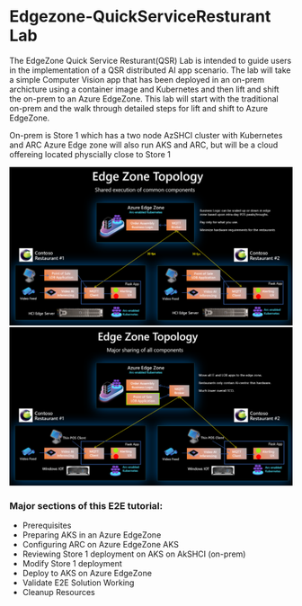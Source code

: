 # Edgezone-QuickServiceResturant Lab

The EdgeZone Quick Service Resturant(QSR) Lab is intended to guide users in the implementation of a QSR distributed AI app scenario. The lab will take a simple Computer Vision app that has been deployed in an on-prem archicture using a container image and Kubernetes and then lift and shift the on-prem to an Azure EdgeZone. This lab will start with the traditional on-prem and the walk through detailed steps for lift and shift to Azure EdgeZone. 

On-prem is Store 1 which has a two node AzSHCI cluster with Kubernetes and ARC 
Azure Edge zone will also run AKS and ARC, but will be a cloud offereing located physcially close to Store 1

![arch1](Resources/edgezone-qsr-demo-architecture.png)
![arch2](Resources/edgezone-qsr-demo-architecture-2.png)

### Major sections of this E2E tutorial:
* Prerequisites
* Preparing AKS in an Azure EdgeZone
* Configuring ARC on Azure EdgeZone AKS
* Reviewing Store 1 deployment on AKS on AkSHCI (on-prem)
* Modify Store 1 deployment
* Deploy to AKS on Azure EdgeZone
* Validate E2E Solution Working
* Cleanup Resources

